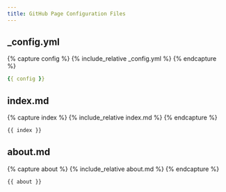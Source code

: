 ```yaml
---
title: GitHub Page Configuration Files
---
```


## _config.yml

{% capture config %}
{% include_relative _config.yml %}
{% endcapture %}

~~~yaml
{{ config }}
~~~

## index.md

{% capture index %}
{% include_relative index.md %}
{% endcapture %}

~~~markdown
{{ index }}
~~~

## about.md

{% capture about %}
{% include_relative about.md %}
{% endcapture %}

~~~markdown
{{ about }}
~~~
